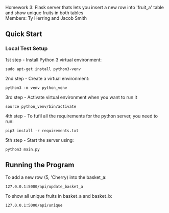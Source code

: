 Homework 3: Flask server thats lets you insert a new row into 'fruit_a' table and show unique fruits in both tables  
Members: Ty Herring and Jacob Smith

## Quick Start
### Local Test Setup
1st step - Install Python 3 virtual environment:
```
sudo apt-get install python3-venv
```

2nd step - Create a virtual environment:
```
python3 -m venv python_venv
```

3rd step - Activate virtual environment when you want to run it
```
source python_venv/bin/activate
```

4th step - To fufil all the requirements for the python server, you need to run:
```
pip3 install -r requirements.txt
```

5th step - Start the server using:
```
python3 main.py
```

## Running the Program
To add a new row (5, 'Cherry) into the basket_a:
```
127.0.0.1:5000/api/update_basket_a
```
To show all unique fruits in basket_a and basket_b:
```
127.0.0.1:5000/api/unique
```
